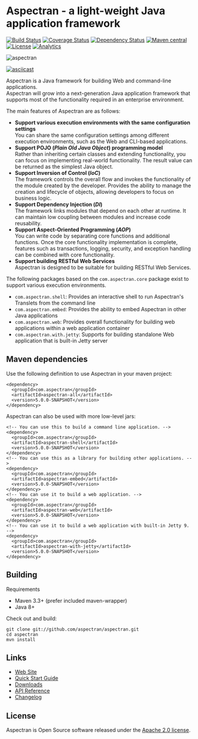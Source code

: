 # Aspectran - a light-weight Java application framework

[![Build Status](https://travis-ci.org/aspectran/aspectran.svg?branch=master)](https://travis-ci.org/aspectran/aspectran)
[<img src="https://coveralls.io/repos/github/aspectran/aspectran/badge.svg?branch=master" alt="Coverage Status"/>](https://coveralls.io/github/aspectran/aspectran?branch=master)
[![Dependency Status](https://www.versioneye.com/user/projects/56eec08e35630e0029dafca6/badge.svg?style=flat)](https://www.versioneye.com/user/projects/56eec08e35630e0029dafca6)
[![Maven central](https://maven-badges.herokuapp.com/maven-central/com.aspectran/aspectran/badge.svg)](https://maven-badges.herokuapp.com/maven-central/com.aspectran/aspectran)
[![License](https://img.shields.io/:license-apache-orange.svg)](https://www.apache.org/licenses/LICENSE-2.0.html)
[![Analytics](https://ga-beacon.appspot.com/UA-66807210-1/aspectran/aspectran-readme?pixel)](https://github.com/aspectran/aspectran)

![aspectran](http://www.aspectran.com/images/header_aspectran.png)

[![asciicast](https://asciinema.org/a/143840.png)](https://asciinema.org/a/143840)

Aspectran is a Java framework for building Web and command-line applications.  
Aspectran will grow into a next-generation Java application framework that supports most of the functionality required in an enterprise environment.

The main features of Aspectran are as follows:

* **Support various execution environments with the same configuration settings**  
  You can share the same configuration settings among different execution environments, such as the Web and CLI-based applications.
* **Support POJO (*Plain Old Java Object*) programming model**  
  Rather than inheriting certain classes and extending functionality, you can focus on implementing real-world functionality.
  The result value can be returned as the simplest Java object.
* **Support Inversion of Control (*IoC*)**  
  The framework controls the overall flow and invokes the functionality of the module created by the developer.
  Provides the ability to manage the creation and lifecycle of objects, allowing developers to focus on business logic.
* **Support Dependency Injection (*DI*)**  
  The framework links modules that depend on each other at runtime.
  It can maintain low coupling between modules and increase code reusability.
* **Support Aspect-Oriented Programming (*AOP*)**  
  You can write code by separating core functions and additional functions.
  Once the core functionality implementation is complete, features such as transactions, logging, security, and exception handling can be combined with core functionality.
* **Support building RESTful Web Services**  
  Aspectran is designed to be suitable for building RESTful Web Services.

The following packages based on the `com.aspectran.core` package exist to support various execution environments.

* `com.aspectran.shell`: Provides an interactive shell to run Aspectran's Translets from the command line
* `com.aspectran.embed`: Provides the ability to embed Aspectran in other Java applications
* `com.aspectran.web`: Provides overall functionality for building web applications within a web application container
* `com.aspectran.with.jetty`: Supports for building standalone Web application that is built-in Jetty server

## Maven dependencies

Use the following definition to use Aspectran in your maven project:

    <dependency>
      <groupId>com.aspectran</groupId>
      <artifactId>aspectran-all</artifactId>
      <version>5.0.0-SNAPSHOT</version>
    </dependency>

Aspectran can also be used with more low-level jars:

    <!-- You can use this to build a command line application. -->
    <dependency>
      <groupId>com.aspectran</groupId>
      <artifactId>aspectran-shell</artifactId>
      <version>5.0.0-SNAPSHOT</version>
    </dependency>
    <!-- You can use this as a library for building other applications. -->
    <dependency>
      <groupId>com.aspectran</groupId>
      <artifactId>aspectran-embed</artifactId>
      <version>5.0.0-SNAPSHOT</version>
    </dependency>
    <!-- You can use it to build a web application. -->
    <dependency>
      <groupId>com.aspectran</groupId>
      <artifactId>aspectran-web</artifactId>
      <version>5.0.0-SNAPSHOT</version>
    </dependency>
    <!-- You can use it to build a web application with built-in Jetty 9. -->
    <dependency>
      <groupId>com.aspectran</groupId>
      <artifactId>aspectran-with-jetty</artifactId>
      <version>5.0.0-SNAPSHOT</version>
    </dependency>

## Building

Requirements

* Maven 3.3+ (prefer included maven-wrapper)
* Java 8+

Check out and build:

    git clone git://github.com/aspectran/aspectran.git
    cd aspectran
    mvn install
    
## Links

* [Web Site](http://www.aspectran.com/)
* [Quick Start Guide](http://www.aspectran.com/getting-started/quickstart/)
* [Downloads](http://www.aspectran.com/getting-started/download/)
* [API Reference](http://api.aspectran.com/)
* [Changelog](http://www.aspectran.com/docs/changelog/)

## License

Aspectran is Open Source software released under the [Apache 2.0 license](http://www.apache.org/licenses/LICENSE-2.0).
